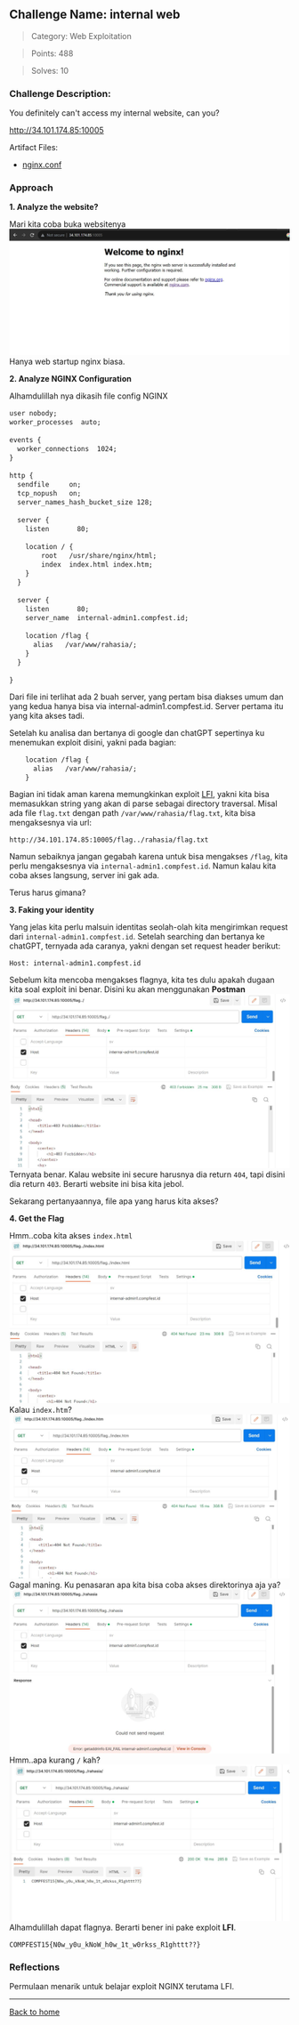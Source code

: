 ## Challenge Name: internal web
>Category: Web Exploitation

>Points: 488

>Solves: 10

### Challenge Description: 

You definitely can't access my internal website, can you?

http://34.101.174.85:10005

Artifact Files:
* [nginx.conf](https://ctf.compfest.id/files/333a3b229c2a5ff0733409c0e2b2703b/nginx.conf?token=eyJ1c2VyX2lkIjoxMCwidGVhbV9pZCI6bnVsbCwiZmlsZV9pZCI6MTR9.ZNBpxQ.aTTFzyZ3dS1CIn28LxBY2D-sWWg)

### Approach

**1. Analyze the website?**

Mari kita coba buka websitenya
![website](internal%20web-1.JPG)
Hanya web startup nginx biasa.

**2. Analyze NGINX Configuration**

Alhamdulillah nya dikasih file config NGINX
```
user nobody;
worker_processes  auto;

events {
  worker_connections  1024;
}

http {
  sendfile     on;
  tcp_nopush   on;
  server_names_hash_bucket_size 128;

  server {
    listen       80;

    location / {
        root   /usr/share/nginx/html;
        index  index.html index.htm;
    }
  }

  server {
    listen       80;
    server_name  internal-admin1.compfest.id;

    location /flag {
      alias   /var/www/rahasia/;
    }
  }

}
```
Dari file ini terlihat ada 2 buah server, yang pertam bisa diakses umum dan yang kedua hanya bisa via internal-admin1.compfest.id. Server pertama itu yang kita akses tadi.

Setelah ku analisa dan bertanya di google dan chatGPT sepertinya ku menemukan exploit disini, yakni pada bagian:
```
    location /flag {
      alias   /var/www/rahasia/;
    }
```
Bagian ini tidak aman karena memungkinkan exploit [LFI](https://book.hacktricks.xyz/network-services-pentesting/pentesting-web/nginx#alias-lfi-misconfiguration), yakni kita bisa memasukkan string yang akan di parse sebagai directory traversal. Misal ada file ```flag.txt``` dengan path ```/var/www/rahasia/flag.txt```, kita bisa mengaksesnya via url:
```
http://34.101.174.85:10005/flag../rahasia/flag.txt
```
Namun sebaiknya jangan gegabah karena untuk bisa mengakses ```/flag```, kita perlu mengaksesnya via ```internal-admin1.compfest.id```. Namun kalau kita coba akses langsung, server ini gak ada.

Terus harus gimana? 

**3. Faking your identity**

Yang jelas kita perlu malsuin identitas seolah-olah kita mengirimkan request dari ```internal-admin1.compfest.id```. Setelah searching dan bertanya ke chatGPT, ternyada ada caranya, yakni dengan set request header berikut:
```
Host: internal-admin1.compfest.id
```
Sebelum kita mencoba mengakses flagnya, kita tes dulu apakah dugaan kita soal exploit ini benar. Disini ku akan menggunakan **Postman**
![postman](internal%20web-2.JPG)
Ternyata benar. Kalau website ini secure harusnya dia return ```404```, tapi disini dia return ```403```. Berarti website ini bisa kita jebol.

Sekarang pertanyaannya, file apa yang harus kita akses?

**4. Get the Flag**

Hmm..coba kita akses ```index.html```
![failed attemp #1](internal%20web-3.JPG)
Kalau ```index.htm```?
![failed attemp #2](internal%20web-4.JPG)
Gagal maning. Ku penasaran apa kita bisa coba akses direktorinya aja ya?
![failed attemp #3](internal%20web-5.JPG)
Hmm..apa kurang ```/``` kah?
![flag](internal%20web-6.JPG)
Alhamdulillah dapat flagnya. Berarti bener ini pake exploit **LFI**.
```
COMPFEST15{N0w_y0u_kNoW_h0w_1t_w0rkss_R1ghttt??}
```
### Reflections
Permulaan menarik untuk belajar exploit NGINX terutama LFI.
  

---
[Back to home](../Readme.md)
